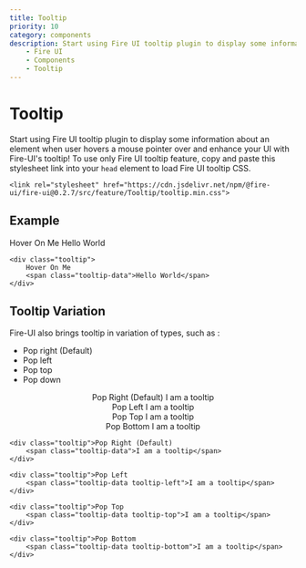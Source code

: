 ```yaml
---
title: Tooltip
priority: 10
category: components
description: Start using Fire UI tooltip plugin to display some information about an element when user hovers a mouse pointer over and enhance your UI with Fire-UI's tooltip!
    - Fire UI
    - Components
    - Tooltip
---
```

# Tooltip
 Start using Fire UI tooltip plugin to display some information about an element when user hovers a mouse pointer over and enhance your UI with Fire-UI's tooltip! To use only Fire UI tooltip feature, copy and paste this stylesheet link into your `head` element to load Fire UI tooltip CSS.
```
<link rel="stylesheet" href="https://cdn.jsdelivr.net/npm/@fire-ui/fire-ui@0.2.7/src/feature/Tooltip/tooltip.min.css">
```
<div class="division">

## Example
<div class="tooltip">
    Hover On Me
    <span class="tooltip-data">Hello World</span>
</div>

```
<div class="tooltip">
    Hover On Me
    <span class="tooltip-data">Hello World</span>
</div>
```

</div>

<div class="division">

## Tooltip Variation
Fire-UI also brings tooltip in variation of types, such as :
- Pop right (Default)
- Pop left
- Pop top
- Pop down

<div class="division-1" style="text-align: center;">
    <div class="col-ex-3">
        <div class="tooltip">Pop Right (Default)
            <span class="tooltip-data">I am a tooltip</span>
        </div>
    </div>
    <div class="col-ex-3">
        <div class="tooltip">Pop Left
            <span class="tooltip-data tooltip-left">I am a tooltip</span>
        </div>
    </div>
    <div class="col-ex-3">
        <div class="tooltip">Pop Top
            <span class="tooltip-data tooltip-top">I am a tooltip</span>
        </div>
    </div>
    <div class="col-ex-3">
        <div class="tooltip">Pop Bottom
            <span class="tooltip-data tooltip-bottom">I am a tooltip</span>
        </div>
    </div>
</div>

```
<div class="tooltip">Pop Right (Default)
    <span class="tooltip-data">I am a tooltip</span>
</div>

<div class="tooltip">Pop Left
    <span class="tooltip-data tooltip-left">I am a tooltip</span>
</div>

<div class="tooltip">Pop Top
    <span class="tooltip-data tooltip-top">I am a tooltip</span>
</div>

<div class="tooltip">Pop Bottom
    <span class="tooltip-data tooltip-bottom">I am a tooltip</span>
</div>
```

</div>